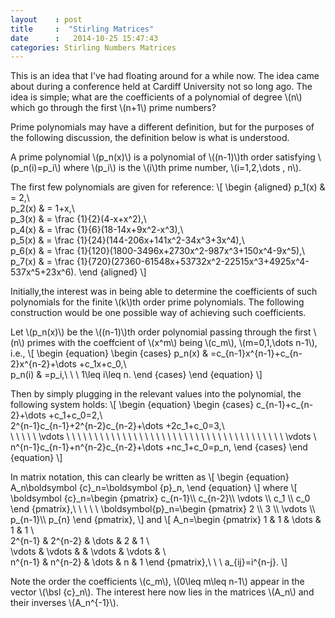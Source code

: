 ```yaml
---
layout    : post
title     :  "Stirling Matrices"
date      :   2014-10-25 15:47:43
categories: Stirling Numbers Matrices
---
```

This is an idea that I've had floating around for a while now. The idea came about during a conference held at Cardiff University
not so long ago. The idea is simple; what are the coefficients of a polynomial of degree \\(n\\) which go through the first \\(n+1\\) prime numbers? 

Prime polynomials may have a different definition, but for the purposes of the following discussion, the definition below is what is understood.

A prime polynomial \\(p\_n(x)\\) is a polynomial of \\((n-1)\\)th order satisfying \\(p\_n(i)=p\_i\\) where \\(p\_i\\) is the \\(i\\)th prime number, \\(i=1,2,\dots , n\\).

The first few polynomials are given for reference:
\\[ 
\begin {aligned}
p\_1(x) & = 2,\\\
p\_2(x) & = 1+x,\\\
p\_3(x) & = \frac {1}{2}(4-x+x^2),\\\
p\_4(x) & = \frac {1}{6}(18-14x+9x^2-x^3),\\\
p\_5(x) & = \frac {1}{24}(144-206x+141x^2-34x^3+3x^4),\\\
p\_6(x) & = \frac {1}{120}(1800-3496x+2730x^2-987x^3+150x^4-9x^5),\\\
p\_7(x) & = \frac {1}{720}(27360-61548x+53732x^2-22515x^3+4925x^4-537x^5+23x^6).
\end {aligned}
\\]

Initially,the interest was in being able to determine the coefficients of such polynomials for the finite \\(k\\)th order prime polynomials. The following construction would be one possible way of achieving such coefficients. 

Let \\(p\_n(x)\\) be the \\((n-1)\\)th order polynomial passing through the first \\(n\\) primes with the coeffcient of \\(x^m\\) being \\(c\_m\\), \\(m=0,1,\dots n-1\\), i.e.,
\\[
\begin {equation}
\begin {cases}
p\_n(x) & =c\_{n-1}x^{n-1}+c\_{n-2}x^{n-2}+\dots +c\_1x+c_0,\\\
p\_n(i) & =p\_i,\ \ \ 1\leq i\leq n.
\end {cases}
\end {equation}
\\]

Then by simply plugging in the relevant values into the polynomial, the following system holds:
\\[
\begin {equation}
\begin {cases}
c\_{n-1}+c\_{n-2}+\dots +c\_1+c\_0=2,\\\
2^{n-1}c\_{n-1}+2^{n-2}c\_{n-2}+\dots +2c\_1+c\_0=3,\\\
\ \ \ \ \ \vdots \ \ \ \ \ \ \ \ \ \ \ \ \ \ \ \ \ \ \ \ \ \ \ \ \ \ \ \ \ \ \ \ \ \ \ \ \ \ \ \vdots \\\
n^{n-1}c\_{n-1}+n^{n-2}c\_{n-2}+\dots +nc\_1+c\_0=p_n,
\end {cases}
\end {equation}
\\]

In matrix notation, this can clearly be written as
\\[
\begin {equation}
A\_n\boldsymbol {c}\_n=\boldsymbol {p}\_n,
\end {equation}
\\]
where
\\[
\boldsymbol {c}\_n=\begin {pmatrix}
c\_{n-1}\\\ c\_{n-2}\\\ \vdots \\\ c\_1 \\\ c\_0
\end {pmatrix},\ \ \ \ \ \boldsymbol{p}\_n=\begin {pmatrix}
2 \\\ 3 \\\ \vdots \\\ p\_{n-1}\\\ p\_{n}
\end {pmatrix},
\\]
and
\\[
A_n=\begin {pmatrix}
1 & 1 & \dots & 1 & 1 \\\
2^{n-1} & 2^{n-2} & \dots & 2 & 1 \\\
\vdots & \vdots & & \vdots & \vdots & \\\
n^{n-1} & n^{n-2} & \dots & n & 1 
\end {pmatrix},\ \ \ a_{ij}=i^{n-j}.
\\]

Note the order the coefficients \\(c\_m\\), \\(0\leq m\leq n-1\\) appear in the vector \\(\bsl {c}\_n\\). The interest here now lies in the matrices \\(A\_n\\) and their inverses \\(A_n^{-1}\\).
